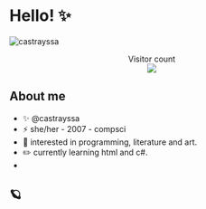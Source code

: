 # Hello! ✨

<img src="https://github.com/castrayssa/castrayssa/pull/1#issue-2981058319" alt="castrayssa">

<p align="center"> 
  Visitor count<br>
  <img src="https://profile-counter.glitch.me/castrayssa/count.svg" />
</p>

## About me

- ✨ @castrayssa
- ⚡ she/her - 2007 - compsci
- 👀 interested in programming, literature and art.
- ✏️ currently learning html and c#.
- 

## 🪐
